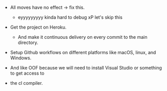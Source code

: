- All moves have no effect -> fix this.
  - eyyyyyyyyy kinda hard to debug xP let's skip this 

- Get the project on Heroku.
  - And make it continuous delivery on every commit to the main directory.

- Setup Github workflows on different platforms like macOS, linux, and Windows.
-   And like OOF because we will need to install Visual Studio or something to get access to
-   the cl compiler.